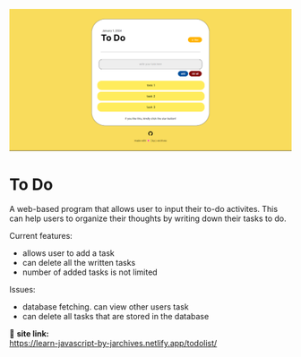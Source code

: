 ![Screenshot](https://github.com/j-archives/to-do-list/blob/main/image.png)
# To Do
A web-based program that allows user to input their to-do activites. This can help users to organize their thoughts by writing down their tasks to do.

Current features:
- allows user to add a task
- can delete all the written tasks
- number of added tasks is not limited

Issues:
- database fetching. can view other users task
- can delete all tasks that are stored in the database 

🔗 <strong>site link:</strong> <br>
https://learn-javascript-by-jarchives.netlify.app/todolist/
